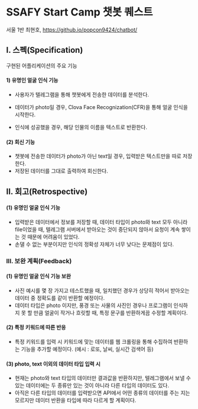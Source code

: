 # SSAFY Start Camp 챗봇 퀘스트

서울 1반 최현호,  https://github.io/popcon9424/chatbot/

## I. 스펙(Specification)

구현된 어플리케이션의 주요 기능

#### 1) 유명인 얼굴 인식 기능

- 사용자가 텔레그램을 통해 챗봇에게 전송한 데이터를 분석한다.

- 데이터가 photo일 경우, Clova Face Recognization(CFR)을 통해 얼굴 인식을 시작한다.
- 인식에 성공했을 경우, 해당 인물의 이름을 텍스트로 반환한다.

#### (2) 회신 기능

- 챗봇에 전송한 데이터가 photo가 아닌 text일 경우, 입력받은 텍스트만을 따로 저장한다.
- 저장된 데이터를 그대로 출력하여 회신한다.



## II. 회고(Retrospective)

#### (1) 유명인 얼굴 인식 기능

- 입력받은 데이터에서 정보를 저장할 때, 데이터 타입이 photo와 text 모두 아니라 file이었을 때, 텔레그램 서버에서 받아오는 것이 중단되지 않아서 요청이 계속 쌓이는 것 때문에 어려움이 있었다.
- 손댈 수 없는 부분이지만 인식의 정확성 자체가 너무 낮다는 문제점이 있다.



### III. 보완 계획(Feedback)

#### (1) 유명인 얼굴 인식 기능 보완

- 사진 예시를 몇 장 가지고 테스트했을 때, 일치했던 경우가 상당히 적어서 받아오는 데이터 중 정확도를 같이 반환할 예정이다.
- 데이터 타입은 photo 이지만, 풍경 또는 사물의 사진인 경우나 프로그램이 인식하지 못 할 만큼 얼굴이 작거나 흐릿할 때, 특정 문구를 반환하게끔 수정할 계획이다.

#### (2) 특정 키워드에 따른 반응

- 특정 키워드를 입력 시 키워드에 맞는 데이터를 웹 크롤링을 통해 수집하여 반환하는 기능을 추가할 예정이다. (예시 : 로또, 날씨, 실시간 검색어 등)

#### (3) photo, text 이외의 데이터 타입 입력 시

- 현재는 photo와 text 타입의 데이터만 결과값을 반환하지만, 텔레그램에서 보낼 수 있는 데이터에는 두 종류만 있는 것이 아니라 다른 타입의 데이터도 있다.
- 아직은 다른 타입의 데이터를 입력받으면 API에서 어떤 종류의 데이터를 주는 지는 모르지만 데이터 반환을 타입에 따라 다르게 할 계획이다.